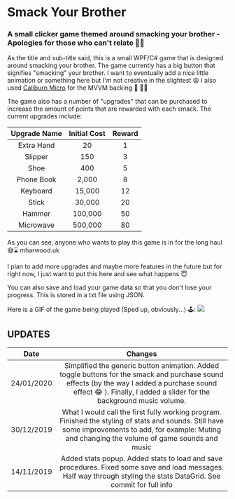 # Smack Your Brother
### A small clicker game themed around smacking your brother - Apologies for those who can't relate 🤷‍♂️

As the title and sub-title said, this is a small WPF/C# game that is designed around smacking your brother. The game currently has a big button that signifies "smacking" your brother. I want to eventually add a nice little animation or something here but I'm not creative in the slightest 😩 I also used [Caliburn Micro](https://github.com/Caliburn-Micro/Caliburn.Micro) for the MVVM backing 🙌 👨‍💻

The game also has a number of "upgrades" that can  be purchased to increase the amount of points that are rewarded with each smack. The current upgrades include:

| Upgrade Name | Initial Cost | Reward
|:-------------------:| :-------------:| :---:
| Extra Hand | 20 | 1
| Slipper | 150 | 3
| Shoe | 400 | 5
| Phone Book | 2,000 | 8
| Keyboard | 15,000 | 12
| Stick | 30,000 | 20
| Hammer | 100,000 | 50
| Microwave | 500,000 | 80


As you can see, anyone who wants to play this game is in for the long haul 😅⌛ mharwood.uk

I plan to add more upgrades and maybe more features in the future but for right now, I just want to put this here and see what happens 😇

You can also save and load your game data so that you don't lose your progress. This is stored in a txt file using JSON. 

Here is a GIF of the game being played (Sped up, obviously...) 🕹️: 
![](https://github.com/IT-Delinquent/Smack_Your_Brother/blob/master/Smack%20Your%20Brother.gif)

## UPDATES
| Date | Changes
|:-----:|:-------:|
| 24/01/2020 | Simplified the generic button animation. Added toggle buttons for the smack and purchase sound effects (by the way I added a purchase sound effect 😂 ). Finally, I added a slider for the background music volume.
| 30/12/2019 | What I would call the first fully working program. Finished the styling of stats and sounds. Still have some improvements to add, for example: Muting and changing the volume of game sounds and music
| 14/11/2019 | Added stats popup. Added stats to load and save procedures. Fixed some save and load messages. Half way through styling the stats DataGrid. See commit for full info
